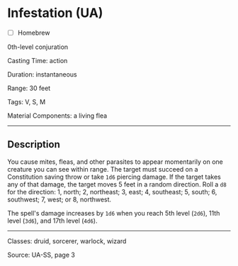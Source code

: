# Infestation (UA)

- [ ] Homebrew

0th-level conjuration

Casting Time: action

Duration: instantaneous

Range: 30 feet

Tags: V, S, M

Material Components: a living flea

---

## Description
You cause mites, fleas, and other parasites to appear momentarily on one creature you can see within range. The target must succeed on a Constitution saving throw or take `1d6` piercing damage. If the target takes any of that damage, the target moves 5 feet in a random direction. Roll a `d8` for the direction: 1, north; 2, northeast; 3, east; 4, southeast; 5, south; 6, southwest; 7, west; or 8, northwest.

The spell's damage increases by `1d6` when you reach 5th level (`2d6`), 11th level (`3d6`), and 17th level (`4d6`).

---

Classes: druid, sorcerer, warlock, wizard

Source: UA-SS, page 3
